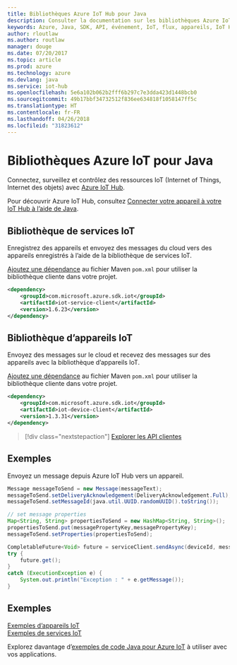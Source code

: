 ```yaml
---
title: Bibliothèques Azure IoT Hub pour Java
description: Consulter la documentation sur les bibliothèques Azure IoT Hub Java
keywords: Azure, Java, SDK, API, événement, IoT, flux, appareils, IoT Hub
author: rloutlaw
ms.author: routlaw
manager: douge
ms.date: 07/20/2017
ms.topic: article
ms.prod: azure
ms.technology: azure
ms.devlang: java
ms.service: iot-hub
ms.openlocfilehash: 5e6a102b062b2fff6b297c7e3dda423d1448bcb0
ms.sourcegitcommit: 49b17bbf34732512f836ee634818f1058147ff5c
ms.translationtype: HT
ms.contentlocale: fr-FR
ms.lasthandoff: 04/26/2018
ms.locfileid: "31823612"
---
```

# <a name="azure-iot-libraries-for-java"></a>Bibliothèques Azure IoT pour Java

Connectez, surveillez et contrôlez des ressources IoT (Internet of Things, Internet des objets) avec [Azure IoT Hub](https://docs.microsoft.com/azure/iot-hub/iot-hub-what-is-iot-hub).

Pour découvrir Azure IoT Hub, consultez [Connecter votre appareil à votre IoT Hub à l’aide de Java](/azure/iot-hub/iot-hub-java-java-getstarted).

## <a name="iot-service-library"></a>Bibliothèque de services IoT

Enregistrez des appareils et envoyez des messages du cloud vers des appareils enregistrés à l’aide de la bibliothèque de services IoT.

[Ajoutez une dépendance](https://maven.apache.org/guides/getting-started/index.html#How_do_I_use_external_dependencies) au fichier Maven `pom.xml` pour utiliser la bibliothèque cliente dans votre projet.  

```XML
<dependency>
    <groupId>com.microsoft.azure.sdk.iot</groupId>
    <artifactId>iot-service-client</artifactId>
    <version>1.6.23</version>
</dependency>
```   

## <a name="iot-device-library"></a>Bibliothèque d’appareils IoT

Envoyez des messages sur le cloud et recevez des messages sur des appareils avec la bibliothèque d’appareils IoT.

[Ajoutez une dépendance](https://maven.apache.org/guides/getting-started/index.html#How_do_I_use_external_dependencies) au fichier Maven `pom.xml` pour utiliser la bibliothèque cliente dans votre projet.  

```XML
<dependency>
    <groupId>com.microsoft.azure.sdk.iot</groupId>
    <artifactId>iot-device-client</artifactId>
    <version>1.3.31</version>
</dependency>
```

> [!div class="nextstepaction"]
> [Explorer les API clientes](/java/api/overview/azure/iot/client)   

## <a name="example"></a>Exemples

Envoyez un message depuis Azure IoT Hub vers un appareil.

```java
Message messageToSend = new Message(messageText);
messageToSend.setDeliveryAcknowledgement(DeliveryAcknowledgement.Full);
messageToSend.setMessageId(java.util.UUID.randomUUID().toString());

// set message properties
Map<String, String> propertiesToSend = new HashMap<String, String>();
propertiesToSend.put(messagePropertyKey,messagePropertyKey);
messageToSend.setProperties(propertiesToSend);

CompletableFuture<Void> future = serviceClient.sendAsync(deviceId, messageToSend);
try {
    future.get();
}
catch (ExecutionException e) {
    System.out.println("Exception : " + e.getMessage());
}
```


## <a name="samples"></a>Exemples

[Exemples d’appareils IoT](https://github.com/Azure/azure-iot-sdk-java/tree/master/device/iot-device-samples)     
[Exemples de services IoT](https://github.com/Azure/azure-iot-sdk-java/tree/master/service/iot-service-samples)

Explorez davantage d’[exemples de code Java pour Azure IoT](https://azure.microsoft.com/resources/samples/?platform=java&term=iot) à utiliser avec vos applications.
